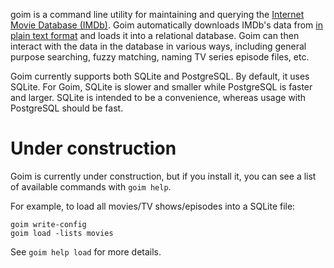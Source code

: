 goim is a command line utility for maintaining and querying the [Internet Movie 
Database (IMDb)](http://www.imdb.com). Goim automatically downloads IMDb's data 
from [in plain text format](http://www.imdb.com/interfaces) and loads it into a 
relational database. Goim can then interact with the data in the database in 
various ways, including general purpose searching, fuzzy matching, naming 
TV series episode files, etc.

Goim currently supports both SQLite and PostgreSQL. By default, it uses SQLite. 
For Goim, SQLite is slower and smaller while PostgreSQL is faster and larger.
SQLite is intended to be a convenience, whereas usage with PostgreSQL should be 
fast.


Under construction
==================
Goim is currently under construction, but if you install it, you can see a list 
of available commands with `goim help`.

For example, to load all movies/TV shows/episodes into a SQLite file:

    goim write-config
    goim load -lists movies

See `goim help load` for more details.


